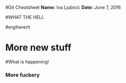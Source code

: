 #Git Cheatsheet
**Name:** Iva Ljubicic
**Date:** June 7, 2016

#WHAT THE HELL

#ergihererh
# More new stuff
#What is happening!
### More fuckery